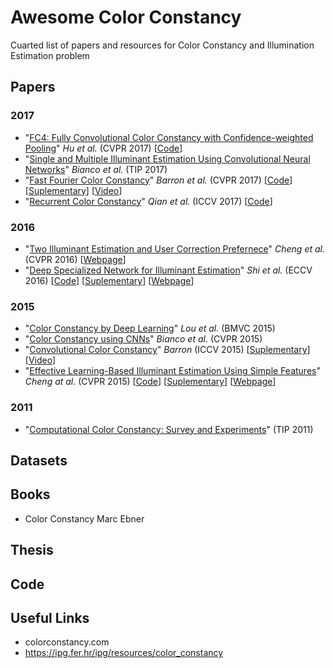 # Awesome Color Constancy
Cuarted list of papers and resources for Color Constancy and Illumination Estimation problem

## Papers
### 2017
* "[FC4: Fully Convolutional Color Constancy with Confidence-weighted Pooling](http://openaccess.thecvf.com/content_cvpr_2017/papers/Hu_FC4_Fully_Convolutional_CVPR_2017_paper.pdf)" *Hu et al.* (CVPR 2017) [[Code](https://github.com/yuanming-hu/fc4)]
* "[Single and Multiple Illuminant Estimation Using Convolutional Neural Networks](https://ieeexplore.ieee.org/document/7942101)" *Bianco et al.* (TIP 2017) 
* "[Fast Fourier Color Constancy](http://openaccess.thecvf.com/content_cvpr_2017/papers/Barron_Fast_Fourier_Color_CVPR_2017_paper.pdf)" *Barron et al.* (CVPR 2017) [[Code](https://github.com/google/ffcc)] [[Suplementary](https://drive.google.com/file/d/1b5zdR5UYPTkXa2UgiLhi-PP89bzINJSR/view)] [[Video](https://www.youtube.com/watch?v=rZCXSfl13rY&feature=youtu.be)]
* "[Recurrent Color Constancy](http://vision.cs.tut.fi/data/publications/iccv2017_recurrent_color_constancy.pdf)" *Qian et al.* (ICCV 2017) [[Code](https://github.com/yanlinqian/RCC-Net)]


### 2016
* "[Two Illuminant Estimation and User Correction Prefernece](http://openaccess.thecvf.com/content_cvpr_2016/papers/Cheng_Two_Illuminant_Estimation_CVPR_2016_paper.pdf)" *Cheng et al.* (CVPR 2016) [[Webpage](http://cvil.eecs.yorku.ca/projects/public_html/two_illuminant/)] 
* "[Deep Specialized Network for Illuminant Estimation](http://personal.ie.cuhk.edu.hk/~ccloy/files/eccv_2016_illuminant.pdf)" *Shi et al.* (ECCV 2016) [[Code](https://github.com/swift-n-brutal/illuminant_estimation)] [[Suplementary](http://mmlab.ie.cuhk.edu.hk/projects/illuminant_estimation/supplemental_v1.pdf)] [[Webpage](http://mmlab.ie.cuhk.edu.hk/projects/illuminant_estimation.html)]



### 2015
* "[Color Constancy by Deep Learning](https://ivi.fnwi.uva.nl/isis/publications/2015/LouBMVC2015/LouBMVC2015.pdf)" *Lou et al.* (BMVC 2015)
* "[Color Constancy using CNNs](http://openaccess.thecvf.com/content_cvpr_workshops_2015/W03/papers/Bianco_Color_Constancy_Using_2015_CVPR_paper.pdf)" *Bianco et al.* (CVPR 2015) 
* "[Convolutional Color Constancy](https://static.googleusercontent.com/media/research.google.com/en//pubs/archive/44004.pdf)" *Barron* (ICCV 2015) [[Suplementary](https://drive.google.com/file/d/1vO3sVOMihmpNqsuASeR46Y_iME0lOANR/view)] [[Video](https://www.youtube.com/watch?v=saHwKY9rfx0&feature=youtu.be)]
* "[Effective Learning-Based Illuminant Estimation Using Simple Features](http://cvil.eecs.yorku.ca/projects/public_html/effective/cvpr15.pdf)" *Cheng at al.* (CVPR 2015) [[Code](https://ln.sync.com/dl/67550aaa0/susypm59-v9uzhtda-dczrffgt-84akemde/view/default/7684235510008)] [[Suplementary](http://cvil.eecs.yorku.ca/projects/public_html/effective/cvpr15_suppl.pdf)] [[Webpage](http://cvil.eecs.yorku.ca/projects/public_html/effective/effective.html)]



### 2011
* "[Computational Color Constancy: Survey and Experiments](https://ieeexplore.ieee.org/document/5719167)" (TIP 2011)

## Datasets

## Books
* Color Constancy Marc Ebner

## Thesis

## Code 

## Useful Links 
* colorconstancy.com 
* https://ipg.fer.hr/ipg/resources/color_constancy
